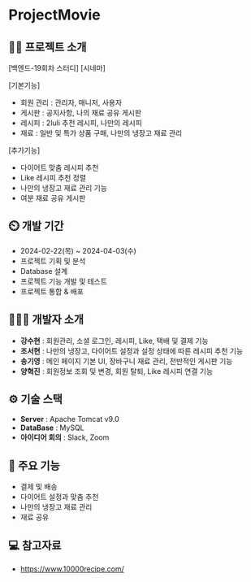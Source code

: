 # ProjectMovie
## 👨‍🏫 프로젝트 소개
[백엔드-19회차 스터디]
[시네마]

[기본기능]
- 회원 관리 : 관리자, 매니저, 사용자
- 게시판 : 공지사항, 나의 재료 공유 게시판
- 레시피 : 2luli 추천 레시피, 나만의 레시피
- 재료 : 일반 및 특가 상품 구매, 나만의 냉장고 재료 관리

[추가기능]
- 다이어트 맞춤 레시피 추천
- Like 레시피 추천 정렬
- 나만의 냉장고 재료 관리 기능
- 여분 재료 공유 게시판

## ⏲️ 개발 기간
- 2024-02-22(목) ~ 2024-04-03(수)
- 프로젝트 기획 및 분석
- Database 설계
- 프로젝트 기능 개발 및 테스트
- 프로젝트 통합 & 배포

## 🧑‍🤝‍🧑 개발자 소개
- **강수현** : 회원관리, 소셜 로그인, 레시피, Like, 택배 및 결제 기능
- **조서현** : 나만의 냉장고, 다이어트 설정과 설정 상태에 따른 레시피 추천 기능
- **송기영** : 메인 페이지 기본 UI, 장바구니 재료 관리, 전반적인 게시판 기능
- **양혁진** : 회원정보 조회 및 변경, 회원 탈퇴, Like 레시피 연결 기능

## ⚙️ 기술 스택
- **Server** : Apache Tomcat v9.0
- **DataBase** : MySQL
- **아이디어 회의** : Slack, Zoom

## 📌 주요 기능
- 결제 및 배송
- 다이어트 설정과 맞춤 추천
- 나만의 냉장고 재료 관리
- 재료 공유

## 💻 참고자료
- https://www.10000recipe.com/
